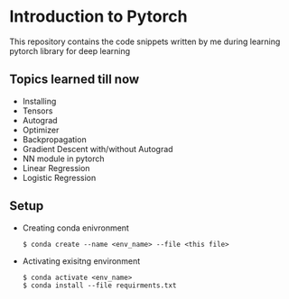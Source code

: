 # Introduction to Pytorch

This repository contains the code snippets written by me during learning pytorch library for deep learning

## Topics learned till now
 - Installing
 - Tensors
 - Autograd
 - Optimizer
 - Backpropagation
 - Gradient Descent with/without Autograd
 - NN module in pytorch
 - Linear Regression
 - Logistic Regression

## Setup
- Creating conda enivronment
    ```
    $ conda create --name <env_name> --file <this file>
    ```
- Activating exisitng environment
    ```
    $ conda activate <env_name>
    $ conda install --file requirments.txt